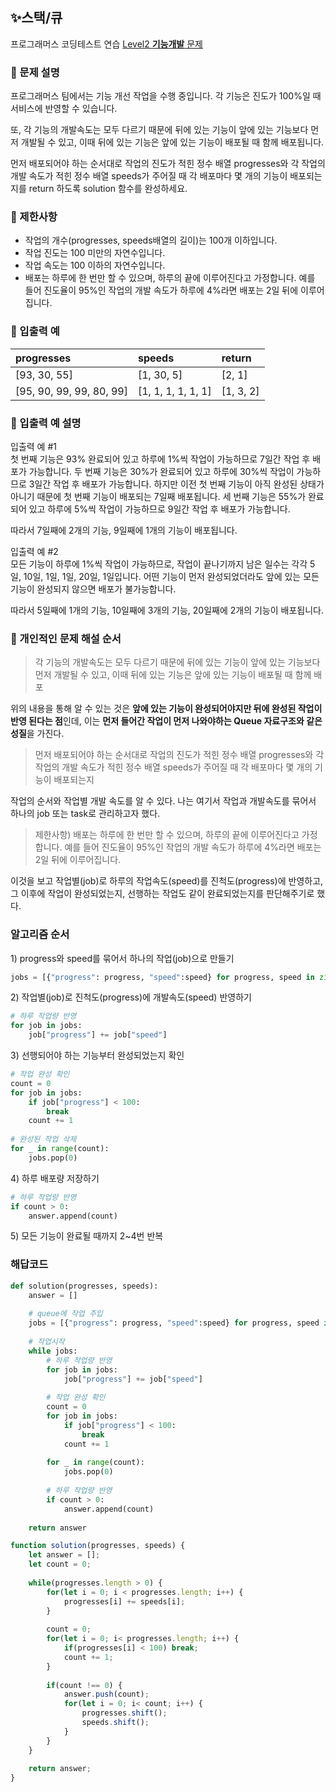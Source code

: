 ## ✨스택/큐
프로그래머스 코딩테스트 연습 [Level2 **기능개발** 문제](https://programmers.co.kr/learn/courses/30/lessons/42586) 

### 📘 문제 설명
프로그래머스 팀에서는 기능 개선 작업을 수행 중입니다. 각 기능은 진도가 100%일 때 서비스에 반영할 수 있습니다.

또, 각 기능의 개발속도는 모두 다르기 때문에 뒤에 있는 기능이 앞에 있는 기능보다 먼저 개발될 수 있고, 이때 뒤에 있는 기능은 앞에 있는 기능이 배포될 때 함께 배포됩니다.

먼저 배포되어야 하는 순서대로 작업의 진도가 적힌 정수 배열 progresses와 각 작업의 개발 속도가 적힌 정수 배열 speeds가 주어질 때 각 배포마다 몇 개의 기능이 배포되는지를 return 하도록 solution 함수를 완성하세요.

### 📕 제한사항
- 작업의 개수(progresses, speeds배열의 길이)는 100개 이하입니다.
- 작업 진도는 100 미만의 자연수입니다.
- 작업 속도는 100 이하의 자연수입니다.
- 배포는 하루에 한 번만 할 수 있으며, 하루의 끝에 이루어진다고 가정합니다. 예를 들어 진도율이 95%인 작업의 개발 속도가 하루에 4%라면 배포는 2일 뒤에 이루어집니다.

### 📙 입출력 예
|progresses|speeds|return|
|:---------|:-------|:-----|
| [93, 30, 55] | [1, 30, 5] | [2, 1] |
| [95, 90, 99, 99, 80, 99] | [1, 1, 1, 1, 1, 1] | [1, 3, 2] |

### 📒 입출력 예 설명
입출력 예 #1   
첫 번째 기능은 93% 완료되어 있고 하루에 1%씩 작업이 가능하므로 7일간 작업 후 배포가 가능합니다.
두 번째 기능은 30%가 완료되어 있고 하루에 30%씩 작업이 가능하므로 3일간 작업 후 배포가 가능합니다. 하지만 이전 첫 번째 기능이 아직 완성된 상태가 아니기 때문에 첫 번째 기능이 배포되는 7일째 배포됩니다.
세 번째 기능은 55%가 완료되어 있고 하루에 5%씩 작업이 가능하므로 9일간 작업 후 배포가 가능합니다.

따라서 7일째에 2개의 기능, 9일째에 1개의 기능이 배포됩니다.

입출력 예 #2   
모든 기능이 하루에 1%씩 작업이 가능하므로, 작업이 끝나기까지 남은 일수는 각각 5일, 10일, 1일, 1일, 20일, 1일입니다. 어떤 기능이 먼저 완성되었더라도 앞에 있는 모든 기능이 완성되지 않으면 배포가 불가능합니다.

따라서 5일째에 1개의 기능, 10일째에 3개의 기능, 20일째에 2개의 기능이 배포됩니다.

### 📗 개인적인 문제 해설 순서 
> 각 기능의 개발속도는 모두 다르기 때문에 뒤에 있는 기능이 앞에 있는 기능보다 먼저 개발될 수 있고, 이때 뒤에 있는 기능은 앞에 있는 기능이 배포될 때 함께 배포

위의 내용을 통해 알 수 있는 것은 **앞에 있는 기능이 완성되어야지만 뒤에 완성된 작업이 반영 된다는 점**인데, 이는 **먼저 들어간 작업이 먼저 나와야하는 Queue 자료구조와 같은 성질**을 가진다. 

> 먼저 배포되어야 하는 순서대로 작업의 진도가 적힌 정수 배열 progresses와 각 작업의 개발 속도가 적힌 정수 배열 speeds가 주어질 때 각 배포마다 몇 개의 기능이 배포되는지

작업의 순서와 작업별 개발 속도를 알 수 있다. 나는 여기서 작업과 개발속도를 묶어서 하나의 job 또는 task로 관리하고자 했다.

> 제한사항) 배포는 하루에 한 번만 할 수 있으며, 하루의 끝에 이루어진다고 가정합니다. 예를 들어 진도율이 95%인 작업의 개발 속도가 하루에 4%라면 배포는 2일 뒤에 이루어집니다.

이것을 보고 작업별(job)로 하루의 작업속도(speed)를 진척도(progress)에 반영하고, 그 이후에 작업이 완성되었는지, 선행하는 작업도 같이 완료되었는지를 판단해주기로 했다. 

### 알고리즘 순서
1\) progress와 speed를 묶어서 하나의 작업(job)으로 만들기
```python
jobs = [{"progress": progress, "speed":speed} for progress, speed in zip(progresses, speeds)]
```
2\) 작업별(job)로 진척도(progress)에 개발속도(speed) 반영하기
```python
# 하루 작업량 반영
for job in jobs:
    job["progress"] += job["speed"]
```
3\) 선행되어야 하는 기능부터 완성되었는지 확인
```python
# 작업 완성 확인
count = 0
for job in jobs:
    if job["progress"] < 100:
        break
    count += 1
    
# 완성된 작업 삭제        
for _ in range(count):
    jobs.pop(0)
```
4\) 하루 배포량 저장하기
```python
# 하루 작업량 반영
if count > 0:
    answer.append(count)
```
5\) 모든 기능이 완료될 때까지 2~4번 반복

### 해답코드
```python
def solution(progresses, speeds):
    answer = []
    
    # queue에 작업 주입
    jobs = [{"progress": progress, "speed":speed} for progress, speed in zip(progresses, speeds)]
    
    # 작업시작
    while jobs:
        # 하루 작업량 반영
        for job in jobs:
            job["progress"] += job["speed"]
            
        # 작업 완성 확인
        count = 0
        for job in jobs:
            if job["progress"] < 100:
                break
            count += 1
            
        for _ in range(count):
            jobs.pop(0)
            
        # 하루 작업량 반영
        if count > 0:
            answer.append(count)
        
    return answer
```

```javascript
function solution(progresses, speeds) {
    let answer = [];
    let count = 0;
    
    while(progresses.length > 0) {
        for(let i = 0; i < progresses.length; i++) {
            progresses[i] += speeds[i];
        }
        
        count = 0;
        for(let i = 0; i< progresses.length; i++) {
            if(progresses[i] < 100) break;
            count += 1;
        }
        
        if(count !== 0) {
            answer.push(count);
            for(let i = 0; i< count; i++) {
                progresses.shift();
                speeds.shift();
            }
        }
    }
    
    return answer;
}
```